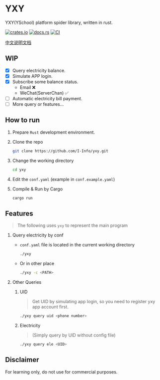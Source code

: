 # YXY
YXY(YSchool) platform spider library, written in rust.

[![crates.io](https://img.shields.io/crates/v/yxy.svg?logo=rust)](https://crates.io/crates/yxy)
[![docs.rs](https://img.shields.io/docsrs/yxy/latest?label=docs.rs&logo=docs.rs)](https://docs.rs/yxy)
[![CI](https://github.com/I-Info/yxy/actions/workflows/ci.yml/badge.svg)](https://github.com/I-Info/yxy/actions/workflows/ci.yml)

[中文说明文档](https://github.com/I-Info/yxy/blob/main/README-zh.md)
## WIP
- [x] Query electricity balance.
- [x] Simulate APP login.
- [x] Subscribe some balance status.
  - Email ❌
  - WeChat(ServerChan) ✅
- [ ] Automatic electricity bill payment.
- [ ] More query or features...

## How to run
1. Prepare `Rust` development environment. 

2. Clone the repo
    ``` bash
    git clone https://github.com/I-Info/yxy.git
    ```

3. Change the working directory
    ```bash
    cd yxy
    ```

4. Edit the `conf.yaml` (example in `conf.example.yaml`)
    
5. Compile & Run by Cargo
    ``` bash
    cargo run
    ```

## Features
> The following uses `yxy` to represent the main program

1. Query electricity by conf
   - `conf.yaml` file is located in the current working directory
        ``` bash
        ./yxy
        ```

    - Or in other place
        ``` bash
        ./yxy -c <PATH>
        ```

2. Other Queries
    1. UID
        > Get UID by simulating app login, so you need to register yxy app account first.
        ``` bash
        ./yxy query uid <phone number>
        ```

    2. Electricity 
        > (Simply query by UID without config file)
        ``` bash
        ./yxy query ele <UID>
        ```

## Disclaimer
For learning only, do not use for commercial purposes.